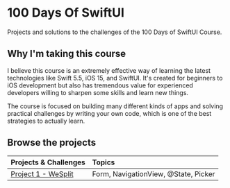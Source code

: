 # 100 Days Of SwiftUI

Projects and solutions to the challenges of the 100 Days of SwiftUI Course.

## Why I'm taking this course

I believe this course is an extremely effective way of learning the latest technologies like Swift 5.5, iOS 15, and SwiftUI. It's created for beginners to iOS development but also has tremendous value for experienced developers willing to sharpen some skills and learn new things.

The course is focused on building many different kinds of apps and solving practical challenges by writing your own code, which is one of the best strategies to actually learn.

## Browse the projects

| Projects & Challenges                 | Topics                               |
|:------------------------------------- |:------------------------------------ |
| [Project 1 - WeSplit](/01_Project_1) | Form, NavigationView, @State, Picker |
